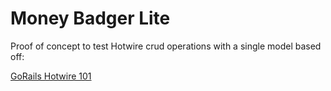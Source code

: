 # Money Badger Lite

Proof of concept to test Hotwire crud operations with a single model based off:

[GoRails Hotwire 101](https://www.youtube.com/watch?v=Qp6sxgjA-xY)
